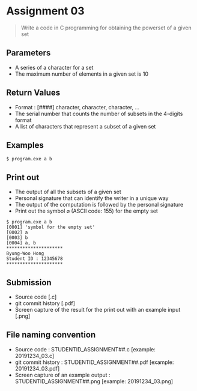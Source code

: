# Assignment 03

> Write a code in C programming for obtaining the powerset of a given set

## Parameters

- A series of a character for a set
- The maximum number of elements in a given set is 10

## Return Values

- Format : [####] character, character, character, ...
- The serial number that counts the number of subsets in the 4-digits format
- A list of characters that represent a subset of a given set

## Examples

```console
$ program.exe a b
```

## Print out

- The output of all the subsets of a given set
- Personal signature that can identify the writer in a unique way
- The output of the computation is followed by the personal signature
- Print out the symbol $`\varnothing`$ (ASCII code: 155) for the empty set

```console
$ program.exe a b
[0001] 'symbol for the empty set'
[0002] a
[0003] b
[0004] a, b
*********************
Byung-Woo Hong
Student ID : 12345678
*********************
```

## Submission 

- Source code [.c]
- git commit history [.pdf]
- Screen capture of the result for the print out with an example input [.png]

## File naming convention

- Source code : STUDENTID_ASSIGNMENT##.c [example: 20191234_03.c]
- git commit history : STUDENTID_ASSIGNMENT##.pdf [example: 20191234_03.pdf]
- Screen capture of an example output : STUDENTID_ASSIGNMENT##.png [example: 20191234_03.png]
